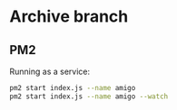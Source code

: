 # Archive branch

## PM2

Running as a service:

```sh
pm2 start index.js --name amigo
pm2 start index.js --name amigo --watch
```

